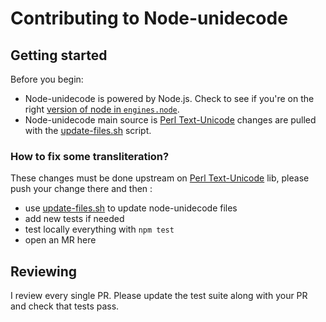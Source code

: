 # Contributing to Node-unidecode <!-- omit in toc -->

## Getting started<!-- omit in toc -->

Before you begin:
- Node-unidecode is powered by Node.js. Check to see if you're on the right [version of node in `engines.node`](package.json).
- Node-unidecode main source is [Perl Text-Unicode](https://metacpan.org/release/SBURKE/Text-Unidecode-1.30) changes are pulled with the [update-files.sh](./scripts/update-files.sh) script.

### How to fix some transliteration?

These changes must be done upstream on [Perl Text-Unicode](https://metacpan.org/release/SBURKE/Text-Unidecode-1.30) lib, please push your change there and then :

- use [update-files.sh](./scripts/update-files.sh) to update node-unidecode files
- add new tests if needed
- test locally everything with `npm test`
- open an MR here

## Reviewing
I review every single PR. Please update the test suite along with your PR and check that tests pass.
